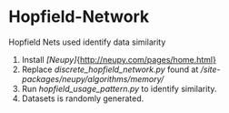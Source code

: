 # Hopfield-Network
Hopfield Nets used identify data similarity

1. Install *[Neupy]*{http://neupy.com/pages/home.html}
2. Replace *discrete_hopfield_network.py* found at */site-packages/neupy/algorithms/memory/*
3. Run *hopfield_usage_pattern.py* to identify similarity.
4. Datasets is randomly generated.

